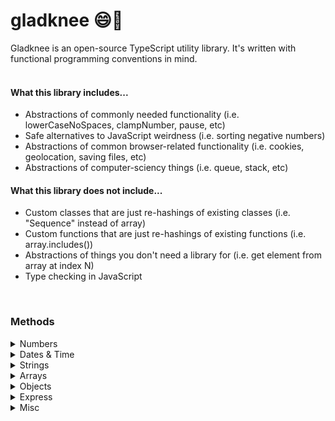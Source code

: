 # gladknee 😄🦵

Gladknee is an open-source TypeScript utility library. It's written with functional programming conventions in mind.<br><br>

#### What this library includes...

<ul>
<li>Abstractions of commonly needed functionality (i.e. lowerCaseNoSpaces, clampNumber, pause, etc)</li>
<li>Safe alternatives to JavaScript weirdness (i.e. sorting negative numbers)</li>
<li>Abstractions of common browser-related functionality (i.e. cookies, geolocation, saving files, etc)</li>
<li>Abstractions of computer-sciency things (i.e. queue, stack, etc)</li>
</ul>

#### What this library does not include...

<ul>
<li>Custom classes that are just re-hashings of existing classes (i.e. "Sequence" instead of array)</li>
<li>Custom functions that are just re-hashings of existing functions (i.e. array.includes())</li>
<li>Abstractions of things you don't need a library for (i.e. get element from array at index N)</li>
<li>Type checking in JavaScript</li>
</ul>
<br>

### Methods

<details>
<summary>Numbers</summary><br>
<details>
<summary>&nbsp;&nbsp;float</summary>
<br>
Returns a number limited to a specific number of decimal places. This is different from the native `toFixed()` method because it returns a number not a string.
<br><br>

```typescript
float(n: number, decimalPlaces?: number): number
```

Example:

```typescript
float(4.24398, 3)
// 4.244
```

</details>
<details>
<summary>&nbsp;&nbsp;clampNumber</summary>
<br>
Enforces a minimum and/or maximum limit on a number and returns the number or the enforced limit. You can pass `false` or 0 for a limit parameter to bypass that limit.
<br><br>

```typescript
clampNumber(n: number, min: number | false: max: number | false): number
```

Example:

```typescript
clamp(15, 3, 12)
// 12

clamp(15, 16, 20)
// 16
```

</details>
<details>
<summary>&nbsp;&nbsp;doubleDigit</summary>
<br>
Returns a provided single digit number with a leading zero as a string
<br><br>

```typescript
doubleDigit(n: number): string
```

Example:

```typescript
doubleDigit(9)
// "09"
```

</details>
<details>
<summary>&nbsp;&nbsp;ordinal</summary>
<br>
Returns a string of the provided number with the ordinal suffix added
<br><br>

```typescript
ordinal(n: number): string
```

Example:

```typescript
ordinal(4)
// "4th"
```

</details>
<details>
<summary>&nbsp;&nbsp;getRange</summary>
<br>
Returns an array of numbers, starting from the provided start number and ending with provided end number. You can optionally pass in a step number to increment by a number other than 1. You can also increment negatively.
<br><br>

```typescript
getRange(start: number, end: number, step?: number) : number[]
```

Example:

```typescript
getRange(5, 10)
// [5, 6, 7, 8, 9, 10]

getRange(0, 10, 2)
// [0, 2, 4, 6, 8, 10]

getRange(10, 0, -2)
// [10, 8, 6, 4, 2, 0]
```

</details>
<br>
</details>
<details>
<summary>Dates & Time</summary><br>
<details>
<summary>&nbsp;&nbsp;getAmountOfTimeFromSeconds</summary>
<br>
Returns an object with calculated years, months, weeks, days, hours, minutes and seconds from seconds provided
<br><br>

```typescript
getAmountOfTimeFromSeconds(seconds: number): TimeObject
```

```typescript
interface TimeObjectTimeOutput {
  years: number
  months: number
  weeks: number
  days: number
  hours: number
  minutes: number
  seconds: number
  inYears: () => number
  inMonths: () => number
  inWeeks: () => number
  inDays: () => number
  inHours: () => number
  inMinutes: () => number
  inSeconds: () => number
}
```

<br><br>
Example:

```typescript
getAmountOfTimeFromSeconds(2000000)
//
 {
    years: 0,
    months: 0,
    weeks: 3,
    days: 2,
    hours: 3,
    minutes: 33,
    seconds: 20
  }

  getAmountOfTimeFromSeconds(2000000).inDays()
// 23.14814814814815
```

</details>
<details>
<summary>&nbsp;&nbsp;getSecondsFromAmountOfTime</summary>
<br>
Returns the numbers of seconds from the TimeObject provided
<br><br>

```typescript
getSecondsFromAmountOfTime(time: TimeObject): number
```

```typescript
interface TimeObject {
  years: number
  months: number
  weeks: number
  days: number
  hours: number
  minutes: number
  seconds: number
}
```

<br><br>
Example:

```typescript
getAmountOfTimeFromSeconds({
  years: 0,
  months: 0,
  weeks: 3,
  days: 2,
  hours: 3,
  minutes: 33,
  seconds: 20,
})

// 2000000
```

</details>
<details>
<summary>&nbsp;&nbsp;timeUntil</summary>
<br>
Returns an object with the number of years, months, weeks, days, hours, minutes and seconds until the date provided
<br><br>

```typescript
timeUntil(date: Date): TimeOutput
```

</details>
<details>
<summary>&nbsp;&nbsp;timeSince</summary>
<br>
Returns an object with the number of years, months, weeks, days, hours, minutes and seconds since the date provided
<br><br>

```typescript
timeSince(date: Date): TimeOutput
```

</details>
<details>
<summary>&nbsp;&nbsp;getDayName</summary>
<br>
Returns the corresponding human readable day name of the integer provided (integer must be 0-6)
<br><br>

```typescript
getDayName(day: 0 | 1 | 2 | 3 | 4 | 5 | 6): string
```

Example:

```typescript
getDayName(3)
// "Wednesday"

getDayName(99)
// undefined
```

</details>
<details>
<summary>&nbsp;&nbsp;beginningOfToday</summary>
<br>
Returns a Date object with the date of today and time of 00:00:00
<br><br>

```typescript
beginningOfToday(): Date
```

</details>
<details>
<summary>&nbsp;&nbsp;endOfToday</summary>
<br>
Returns a Date object with the date of today and time of 23:59:59
<br><br>

```typescript
endOfToday(): Date
```

</details>
<br>
</details>
<details>
<summary>Strings</summary><br>
<details>
<summary>&nbsp;&nbsp;lowerCaseNoSpaces</summary>
<br>
Returns a string in lowercase form with spaces removed
<br><br>

```typescript
lowerCaseNoSpaces(str: string): string
```

Example:

```typescript
lowerCaseNoSpaces("Hello World")
// "helloworld"
```

<br>
</details>
<details>
<summary>&nbsp;&nbsp;truncate</summary>
<br>
Returns a string limited to a max length with ... or custom ending
<br><br>

```typescript
truncate(str: string, lengthLimit: number, ending: string ): string
```

Example:

```typescript
truncate("Hello World!", 4)
// "Hell..."

truncate("Hello World!", 4, "/")
// "Hell/"
```

</details>
<details>
<summary>&nbsp;&nbsp;getRandomString</summary>

### **getRandomString(length: number, includeLetters: boolean, includeNumbers: boolean ): string**

Returns a random string of specified length. Can include letters and/or numbers<br><br>
_Note: includeLetters and includeNumbers both default to true_
<br><br>
Example:

```typescript
getRandomString(10)
// "N3xO1pDs2f"

getRandomString(5, true, false)
// "GjOxa"

getRandomString(5, false, true)
// "39281"
```

</details>
<br>
</details>
<details>
<summary>Arrays</summary><br>
<details>
<summary>&nbsp;&nbsp;isEvery</summary>

### **isEvery<T>(arr: T[], func: (i: T, index?: number) => boolean): boolean**

Returns a boolean that reflects whether or not every item in an array meets a condition
<br><br>
Example:

```typescript
const isEven = (n: number) => n % 2 === 0

isEvery([2, 4, 6, 8], (n) => isEven(n))
// true

isEvery([2, 4, 7, 8], (n) => isEven(n))
// false
```

</details>
<details>
<summary>&nbsp;&nbsp;isAny</summary>

### **isAny<T>(arr: T[], func: (i: T, index?: number) => boolean): boolean**

Returns a boolean that reflects whether or not any item in an array meets a condition
<br><br>
Example:

```typescript
const isEven = (n: number) => n % 2 === 0

isAny([3, 5, 7, 9], (n) => isEven(n))
// false

isAny([2, 5, 7, 9], (n) => isEven(n))
// true
```

</details>
<details>
<summary>&nbsp;&nbsp;shuffle</summary>

### **shuffle(arr: T[]): T[]**

Returns the provided array with the items randomly ordered.
<br><br>
Example:

```typescript
shuffle([1, 2, 3, 4, 5])
// [3, 5, 1, 4, 2]
```

</details>
<details>
<summary>&nbsp;&nbsp;flatten</summary>

### **flatten(arr: any[], levels?: number): any[]**

Returns a single dimensional array by default. If you pass a number for levels, the function will only reduce that many dimensions of arrays.
<br><br>
Example:

```typescript
flatten([1, 2, [3, 4], 5])
// [1, 2, 3, 4, 5]

flatten([1, 2, [[3, 4], 5]])
// [1, 2, 3, 4, 5]

flatten([1, 2, [[3, 4], 5]], 1)
// [1, 2, [3, 4], 5]
```

</details>
<details>
<summary>&nbsp;&nbsp;chunkArray</summary>

### **chunkArray(arr: any[], n: number): any[][]**

Divides the provided array into smaller arrays of a provided size. Returns an array of these smaller arrays.
<br><br>
Example:

```typescript
chunkArray([1, 2, 3, 4, 5, 6, 7, 8, 9, 10], 2)
// [[1, 2], [3, 4], [5, 6], [7, 8], [9, 10]]
```

</details>
<details>
<summary>&nbsp;&nbsp;clampArray</summary>

### **clampArray<T>(arr: T[], min: number | false, max: number | false, fill?: T): any[]**

Returns the provided array with a minimum and/or maximum length limit enforced. If the minimum length is larger than the length of the array, the fill will be added to the array as many times as necessary to reach the minimum limit. If a fill is provided, it must match the type of the array provided. If no fill is provided, `undefined` will be added. For min and max limits, you can pass `false` or 0 for a limit parameter to bypass that limit.
<br><br>
Example:

```typescript
clampArray([1, 2, 3, 4, 5], 0, 3)
// [1, 2, 3]

clampArray([1, 2, 3], 5, false, "x")
// [1, 2, 3, "x", "x"]
```

</details>
<details>
<summary>&nbsp;&nbsp;getUnique</summary>

### **getUniqueItems<T>(arrs: T[][]): T[]**

Returns an array of items that only appear once across all items of the provided arrays.
<br><br>
Example:

```typescript
getUnique([1, 2, 3], [3, 4, 5])
// [1, 2, 4, 5]
```

</details>
<details>
<summary>&nbsp;&nbsp;getCommon</summary>

### **getCommonItems<T>(arrs: T[][]): T[]**

Returns an array of items that appear at least twice across all items of the provided arrays.
<br><br>
Example:

```typescript
getCommon([1, 2, 3, 4], [3, 4, 5])
// [3, 4]
```

</details>
<details>
<summary>&nbsp;&nbsp;areArraysEqual</summary>

### **areArraysEqual<T>(arrray1: T[], array2: T[], orderMatters: boolean): boolean**

Returns a boolean of whether or not the two arrays have the same items. orderMatters is true by default.
<br><br>
Example:

```typescript
areArraysEqual([1, 2, 3], [1, 2, 3])
// true

areArraysEqual([3, 2, 1], [1, 2, 3])
// false

areArraysEqual([3, 2, 1], [1, 2, 3], false)
// true
```

</details>
<details>
<summary>&nbsp;&nbsp;getNthFromEnd</summary>

### **nthFromEnd<T>(arr: T[], n: number): T**

Returns the item in the array N spots from the last item.
<br><br>
Example:

```typescript
nthFromEnd([1, 2, 3, 4], 1)
// 3
```

</details>
<details>
<summary>&nbsp;&nbsp;bubbleSort</summary>

### **bubbleSort(arr: T[]): T[]**

Returns the provided array sorted (ascending) via bubble sort.

</details>
<details>
<summary>&nbsp;&nbsp;selectionSort</summary>

### **selectionSort(arr: T[]): T[]**

Returns the provided array sorted (ascending) via selection sort.

</details>
<details>
<summary>&nbsp;&nbsp;insertSort</summary>

### **insertSort(arr: T[]): T[]**

Returns the provided array sorted (ascending) via insert sort.

</details>
<details>
<summary>&nbsp;&nbsp;removeDuplicates</summary>

### **removeDuplicates(arr: T[]): T[]**

Returns the provided array with duplicates removed.
<br><br>
Example:

```typescript
removeDuplicates([1, 2, 1, 1, 2, 5])
// [1, 2, 5]
```

</details>
<details>
<summary>&nbsp;&nbsp;sum</summary>

### **sum(arr: number[]): number**

Returns the sum of an array of numbers.
<br><br>
Example:

```typescript
sum([1, 2, 3, 4, 5])
// 15
```

</details>
<details>
<summary>&nbsp;&nbsp;getRollingSum</summary>

### **getRollingSum(arr: number[]): number[]**

Returns an array of the rolling sum of an array.
<br><br>
Example:

```typescript
getRollingSum([1, 3, 5])
// [1, 4, 9]
```

</details>
<br>
</details>
<details>
<summary>Objects</summary><br>
<details>
<summary>&nbsp;&nbsp;omitKeys</summary>

### **function omitKeys(obj: { [key: string]: any }, ...keys: string[]): object**

Returns the object with any provided keys removed
<br><br>
Example:

```typescript
const obj = { a: 1, b: 2, c: 3 }

omitKeys(obj, "b", "c")
// {a: 1}
```

</details>
<details>
<summary>&nbsp;&nbsp;pickKeys</summary>

### **function pickKeys<T extends object, U extends keyof T>(obj: T, ...keys: U[]): object**

Returns the object with only the provided keys included
<br><br>
Example:

```typescript
const obj = { a: 1, b: 2, c: 3 }

pickKeys(obj, "b", "c")
// {b: 2, c: 3}
```

</details>
<details>
<summary>&nbsp;&nbsp;combineObjects</summary>

### **function combineObjects(objs: object[]): object**

Returns a single object with all key value pairs from provided objects.
<br><br>
_NOTE: If two objects have the same key, the latter object in the array's value(s) will result_
<br><br>
Example:

```typescript
combineObjects([{ a: 1 }, { b: 2 }, { c: 3 }])
// {a: 1, b: 2, c: 3}
```

</details>
<details>
<summary>&nbsp;&nbsp;sumOfKeyValues</summary>

### **sumOfKeyValues<T extends object, U extends keyof T>(arr: (T & { [K in U]: number })[],key: U): number**

Returns the sum of the values of a specific shared key in an array of objects.
<br><br>
Example:

```typescript
const arr = [{ a: 1 }, { a: 2 }, { a: 3 }]

sumOfKeyValues(arr, "a")
// 6
```

</details>
<details>
<summary>&nbsp;&nbsp;sortObjectsByKeyValue</summary>

### **sortObjectsByKeyValue<T extends object, U extends keyof T>(arr: T[], key: U)**

Sorts an array of objects by a specific shared key's value.
<br><br>
Example:

```typescript
const arr = [{ a: 3 }, { a: 1 }, { a: 5 }]

sortObjectsByKeyValue(arr, "a")
// [{a: 1}, { a: 3 }, {a: 5}]
```

</details>
<details>
<summary>&nbsp;&nbsp;sortObjectsByKeyValues</summary>

### **sortObjectsByKeyValue<T extends object, U extends keyof T>(arr: T[], ...keys: U[])**

Returns an array of objects with nested sorting based on the keys provided.
<br><br>
Example:

```typescript
const arr = [
        { a: 1, b: 2, c: 2 },
        { a: 1, b: 2, c: 1 },
        { a: 1, b: 1, c: 1 },
        { a: 1, b: 3, c: 2 },
        { a: 2, b: 2, c: 1 },
        { a: 2, b: 1, c: 3 },
        { a: 3, b: 4, c: 1 },
      ]

sortObjectsByKeyValues(arr, "a", "b", "c")
// [
    { a: 1, b: 1, c: 1 },
    { a: 1, b: 2, c: 1 },
    { a: 1, b: 2, c: 2 },
    { a: 1, b: 3, c: 2 },
    { a: 2, b: 1, c: 3 },
    { a: 2, b: 2, c: 1 },
    { a: 3, b: 4, c: 1 },
   ]
```

</details>
<details>
<summary>&nbsp;&nbsp;getKeyValueCounts</summary>

### **getKeyValueCounts<T extends object, U extends keyof T>(arr: T[], key: U, isCaseSensitive?: boolean)**

Returns an object with counts of specifics value of a specific shared key in an array of objects.
<br><br>
Example:

```typescript
const arr = [{ suit: "Clubs" }, { suit: "Hearts" }, { suit: "Clubs" }]

getKeyValueCounts(arr, "suit")
// { "Clubs": 2, "Hearts": 1}
```

</details>
<details>
<summary>&nbsp;&nbsp;groupObjectsByKeyValue</summary>

### **groupObjectsByKeyValue<T extends object, U extends keyof T>(arr: T[], key: U)**

Returns an object with arrays of objects that share a specific value of a specific shared key in an array of objects.
<br><br>
Example:

```typescript
const arr = [{ suit: "Clubs", value: 2 }, {suit: "Hearts", value: 5}, {suit: "Clubs", value: 10}]

groupObjectsByKeyValue(arr, "suit")
// {
    "Clubs": [{ suit: "Clubs" value: 2}, { suit: "Clubs", value: 10 }],
    "Hearts": [{ suit: "Hearts", value: 5 }]}
```

</details>
<details>
<summary>&nbsp;&nbsp;convertObjectToQueryParams</summary>

### **convertObjectToQueryParams(obj: object): string**

Returns a string of an object's key and value pairs as a query parameter string. Supports single-level nesting.
<br><br>
Example:

```typescript
convertObjectToQueryParams({ age: 30, city: "Atlanta" })
// "age=38&city=Atlanta"
```

</details>
<br>
</details>
<details>
<summary>Express</summary><br>
<details>
<summary>&nbsp;&nbsp;createExpressRoutes</summary>

### **creatExpressRoutes(handlers: Handlers): Route**

Returns an Express Router object with GET, POST, PUTS and DELETE routes defined.
<br><br>

```typescript
type Handler = (req: Request, res: Response) => void

type Handlers = {
  index?: Handler
  show?: Handler
  create?: Handler
  update?: Handler
  deleteFn?: Handler
  extendRouter?: (router: Router) => void
}
```

</details>
</details>
<details>
<summary>Misc</summary><br>
<details>
<summary>&nbsp;&nbsp;addTimeoutToPromise</summary>

### **addTimeoutToPromise(asyncFunction: () => Promise<unknown>, timeout: number): Promise<unkown>**

Returns a promise that rejects if the original promise takes longer to resolve than a given amount of time. (ms)
<br><br>
Note: The promise rejects with the string "TIMED_OUT"
<br>

</details>
<details>
<summary>&nbsp;&nbsp;pauseAsync</summary>

### **pauseAsync(milliseconds: number): Promise<void>**

Returns a promise that resolves after a given amount of time (ms)
<br>

</details>
<details>
<summary>&nbsp;&nbsp;pauseSync</summary>

### **pauseSync(milliseconds: number)**

Delays future code from executing until the provided milliseconds have passed.
<br>

</details>
<details>
<summary>&nbsp;&nbsp;pipe</summary>

### pipe<T>(...funcs: [firstFunc: GenericFunction<T>,secondFunc: GenericFunction<T>,...otherFuncs: GenericFunction<T>[]]): Function

Returns a function that calls multiple given functions in a specific order.
<br><br>
Example:

```typescript
const double = (n: number) => n * 2
const triple = (n: number) => n * 3
const doubleThenTriple = pipe(double, triple)

doubleThenTriple(6)
// 36
```

</details>
<details>
<summary>&nbsp;&nbsp;debounce</summary>

### **debounce(func: Function, ms: number, immediate: boolean): Function**

Returns a debounced version of the function passed. Acccepts custom delay and immediate boolean for leading/trailing.
<br>

</details>
<details>
<summary>&nbsp;&nbsp;saveTextToFileInBrowser</summary>

### **saveTextToFileInBrowser(content: string, filename: string)**

Prompts a user in their browser to save provided text to a file on their machine.
<br>

</details>
<details>
<summary>&nbsp;&nbsp;getBrowserGeolocation</summary>

### **getBrowserGeolocation(timeoutInSeconds?: number): GeoCoords**

Returns the user's latitude and longitude or an error.
<br><br>
**Note: Timeout defaults to 10 seconds**
<br><br>

```typescript
type GeoCoords = {
  latitude: number | null
  longitude: number | null
}
```

</details>
<details>
<summary>&nbsp;&nbsp;getBrowserLocationQueryParams</summary>

### **getBrowserLocationQueryParams(): object**

Returns the window location's search params. Supports single-level nesting.
<br><br>

```typescript
// Browser location: website.com?search=john&page=1

getBrowserLocationQueryParams()
/* {
    search: "john",
    page: "1"
   }
*/
```

</details>
<details>
<summary>&nbsp;&nbsp;setCookie</summary>

### **setCookie(cookieName: string, cookieValue: string, expirationInDays: number)**

Sets the vaue of a specific cookie.
<br>

</details>
<details>
<summary>&nbsp;&nbsp;getCookie</summary>

### **getCookie(cookieName: string)**

Returns the value of a specific cookie.
<br>

</details>
<details>
<summary>&nbsp;&nbsp;createQueue</summary>

### **createQueue(functionToExecute: Function): QueueObject**

Returns a **QueueObject** which includes a queue, enqueue function, and two execute methods.
<br>
<br>
`executeOne()` will call the function on the first item in the queue and then remove that item from the queue.
<br><br>
`executeAll()` will call the function every item in the queue and remove each item after execution.
<br><br>
`breakOut()` halts the `executeAll()` function.
<br><br>
Example:

```typescript
type QueueObject = {
  queue: unknown[]
  enqueue: Function
  executeOne: Function
  executeAll: Function
  breakOut: Function
}
```

```typescript
const log = (n: any) => {
  console.log(n)
}
const { queue, enqueue, executeOne, executeAll, breakOut } = createQueue(log)

enqueue(1)
enqueue(2)
enqueue(3)
enqueue(4)

executeOne()
// 1

executeAll()
// 2
// 3
// 4
```

</details>
<details>
<summary>&nbsp;&nbsp;createQueueAsync</summary>

### **createQueueAsync(functionToExecute: Function): AsyncQueueObject**

Returns a **AsyncQueueObject** which includes a queue, enqueue function, and two execute methods.
<br>
<br>
`executeOne()` will call the async function on the first item in the queue and then remove that item from the queue.
<br><br>
`executeAll(ignoreErrors?: boolean)` will call the async function on every item in the queue and remove each item after execution. The previous function's returned promise must resolve before the next iteration is invoked. If you wish to continue iterating even if a promise rejects, pass a true boolean into the function.
<br><br>
`breakOut()` halts the `executeAll()` function.
<br><br>
Example:

```typescript
type QueueObject = {
  queue: unknown[]
  enqueue: Function
  executeOne: Function
  executeAll: (ignoreErrors = false) => unknown
  breakOut: Function
}
```

```typescript
const log = async (n: any) => {
  return new Promise((resolve) => {
    setTimeout(() => {
      console.log(n)
      resolve(n)
    },2000)
  })

const { queue, enqueue, executeOne, executeAll, breakOut } = createQueueAsync(log)

enqueue(1)
enqueue(2)
enqueue(3)
enqueue(4)

await executeOne()
// 1

await executeAll()
// 2
// 3
// 4
```

</details>
</details>
